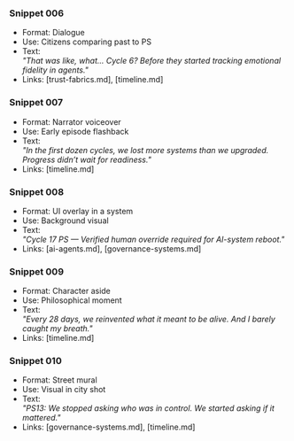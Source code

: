 ### Snippet 006
- Format: Dialogue  
- Use: Citizens comparing past to PS  
- Text:  
  *"That was like, what... Cycle 6? Before they started tracking emotional fidelity in agents."*  
- Links: [trust-fabrics.md], [timeline.md]

### Snippet 007
- Format: Narrator voiceover  
- Use: Early episode flashback  
- Text:  
  *"In the first dozen cycles, we lost more systems than we upgraded. Progress didn’t wait for readiness."*  
- Links: [timeline.md]

### Snippet 008
- Format: UI overlay in a system  
- Use: Background visual  
- Text:  
  *"Cycle 17 PS — Verified human override required for AI-system reboot."*  
- Links: [ai-agents.md], [governance-systems.md]

### Snippet 009
- Format: Character aside  
- Use: Philosophical moment  
- Text:  
  *"Every 28 days, we reinvented what it meant to be alive. And I barely caught my breath."*  
- Links: [timeline.md]

### Snippet 010
- Format: Street mural  
- Use: Visual in city shot  
- Text:  
  *"PS13: We stopped asking who was in control. We started asking if it mattered."*  
- Links: [governance-systems.md], [timeline.md]
